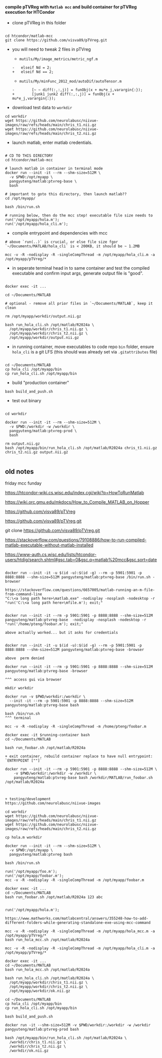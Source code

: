 
#### compile pTVReg with `Matlab mcc` and build container for pTVReg execution for HTCondor

+ clone pTVReg in this folder

```

cd htcondor/matlab-mcc
git clone https://github.com/visva89/pTVreg.git

```

+ you will need to tweak 2 files in pTVreg

  + `mutils/My/image_metrics/metric_ngf.m`

  ```
  -   elseif Nd = 2;
  +   elseif Nd == 2;
  ```

  + `mutils/My/minFunc_2012_mod/autoDif/autoTensor.m`

  ```
  -        [~ ~ diff(:,:,j)] = funObj(x + mu*e_j,varargin{:});
  +        [junk1 junk2 diff(:,:,j)] = funObj(x + mu*e_j,varargin{:});
  ```

+ download test data to `workdir`

```
cd workdir
wget https://github.com/neurolabusc/niivue-images/raw/refs/heads/main/chris_t1.nii.gz
wget https://github.com/neurolabusc/niivue-images/raw/refs/heads/main/chris_t2.nii.gz
```

+ launch matlab, enter matlab credentials.

```

# CD TO THIS DIRECTORY
cd htcondor/matlab-mcc

# launch matlab in container in terminal mode
docker run --init -it --rm --shm-size=512M \
  -v $PWD:/opt/myapp \
  pangyuteng/matlab:ptvreg-base \
  bash

# important to goto this directory, then launch matlab??
cd /opt/myapp/

bash /bin/run.sh

# running below, then do the mcc step! executable file size needs to 
run('/opt/myapp/hola.m');
run('/opt/myapp/hola_cli.m');

```

+ compile entrypoint and dependencies with mcc

```
# above `run(..)` is crucial, or else file size fgor `~/Documents/MATLAB/hola_cli` is < 200KB, it should be ~ 1.2MB

mcc -v -R -nodisplay -R -singleCompThread -m /opt/myapp/hola_cli.m -a /opt/myapp/pTVreg/*

```

+ in seperate terminal head in to same container and test the compiled executable
  and confirm input args, generate output file is "good".

```

docker exec -it ...

cd ~/Documents/MATLAB

# optional - remove all prior files in `~/Documents/MATLAB`, keep it clean

rm /opt/myapp/workdir/output.nii.gz

bash run_hola_cli.sh /opt/matlab/R2024a \
  /opt/myapp/workdir/chris_t1.nii.gz \
  /opt/myapp/workdir/chris_t2.nii.gz \
  /opt/myapp/workdir/output.nii.gz

```

+ in running container, move executables to code repo `bin` folder, ensure `hola_cli` is a git LFS (this should was already set via `.gitattributes` file)

```

cd ~/Documents/MATLAB
cp hola_cli /opt/myapp/bin
cp run_hola_cli.sh /opt/myapp/bin

```

+ build "production container"

```
bash build_and_push.sh
```

+ test out binary

```

cd workdir

docker run --init -it --rm --shm-size=512M \
  -v $PWD:/workdir -w /workdir \
  pangyuteng/matlab:ptvreg-prod \
  bash

rm output.nii.gz
bash /opt/myapp/bin/run_hola_cli.sh /opt/matlab/R2024a chris_t1.nii.gz chris_t2.nii.gz output.nii.gz


```





## old notes

friday mcc funday

https://htcondor-wiki.cs.wisc.edu/index.cgi/wiki?p=HowToRunMatlab

https://wiki.orc.gmu.edu/mkdocs/How_to_Compile_MATLAB_on_Hopper

https://github.com/visva89/pTVreg

https://github.com/visva89/pTVreg.git

git clone https://github.com/visva89/pTVreg.git

https://stackoverflow.com/questions/79108886/how-to-run-compiled-matlab-executable-without-matlab-installed

https://www-auth.cs.wisc.edu/lists/htcondor-users/htdig/search.shtml#gsc.tab=0&gsc.q=matlab%20mcc&gsc.sort=date

```

docker run --init -it -u $(id -u):$(id -g) --rm -p 5901:5901 -p 8888:8888 --shm-size=512M pangyuteng/matlab:ptvreg-base /bin/run.sh -browser

https://stackoverflow.com/questions/6657005/matlab-running-an-m-file-from-command-line
"C:\<a long path here>\matlab.exe" -nodisplay -nosplash -nodesktop -r "run('C:\<a long path here>\mfile.m'); exit;"


docker run --init -it --rm -p 5901:5901 -p 8888:8888 --shm-size=512M pangyuteng/matlab:ptvreg-base  -nodisplay -nosplash -nodesktop -r "run('/home/pteng/foobar.m'); exit;"

above actually worked... but it asks for credentials


docker run --init -it -u $(id -u):$(id -g) --rm -p 5901:5901 -p 8888:8888 --shm-size=512M pangyuteng/matlab:ptvreg-base -browser

above  perm denied

docker run --init -it --rm -p 5901:5901 -p 8888:8888 --shm-size=512M pangyuteng/matlab:ptvreg-base -browser

^^^ access gui via browser

mkdir workdir

docker run -v $PWD/workdir:/workdir \
  --init -it --rm -p 5901:5901 -p 8888:8888 --shm-size=512M pangyuteng/matlab:ptvreg-base bash

bash /bin/run.sh
^^^ terminal

mcc -v -R -nodisplay -R -singleCompThread -m /home/pteng/foobar.m

docker exec -it $running-container bash
cd ~/Documents/MATLAB

bash run_foobar.sh /opt/matlab/R2024a

+ exit container, rebuild container replace to have null entrypoint: `ENTRYPOINT [""]`

docker run --init -it --rm -p 5901:5901 -p 8888:8888 --shm-size=512M \
    -v $PWD/workdir:/workdir -w /workdir \
    pangyuteng/matlab:ptvreg-base bash /workdir/MATLAB/run_foobar.sh /opt/matlab/R2024a



+ testing/development
https://github.com/neurolabusc/niivue-images

cd workdir
wget https://github.com/neurolabusc/niivue-images/raw/refs/heads/main/chris_t1.nii.gz
wget https://github.com/neurolabusc/niivue-images/raw/refs/heads/main/chris_t2.nii.gz

cp hola.m workdir

docker run --init -it --rm --shm-size=512M \
  -v $PWD:/opt/myapp \
  pangyuteng/matlab:ptvreg bash

bash /bin/run.sh

run('/opt/myapp/foo.m');
run('/opt/myapp/foobar.m');
mcc -v -R -nodisplay -R -singleCompThread -m /opt/myapp/foobar.m

docker exec -it ...
cd ~/Documents/MATLAB
bash run_foobar.sh /opt/matlab/R2024a 123 abc


run('/opt/myapp/hola.m');

https://www.mathworks.com/matlabcentral/answers/355248-how-to-add-different-folders-while-generating-standalone-exe-using-mcc-command

mcc -v -R -nodisplay -R -singleCompThread -m /opt/myapp/hola_mcc.m -a /opt/myapp/pTVreg/*
bash run_hola_mcc.sh /opt/matlab/R2024a

mcc -v -R -nodisplay -R -singleCompThread -m /opt/myapp/hola_cli.m -a /opt/myapp/pTVreg/*

docker exec -it ...
cd ~/Documents/MATLAB
bash run_hola_mcc.sh /opt/matlab/R2024a 

bash run_hola_cli.sh /opt/matlab/R2024a \
  /opt/myapp/workdir/chris_t1.nii.gz \
  /opt/myapp/workdir/chris_t2.nii.gz \
  /opt/myapp/workdir/ok.nii.gz

cd ~/Documents/MATLAB
cp hola_cli /opt/myapp/bin
cp run_hola_cli.sh /opt/myapp/bin

bash build_and_push.sh

docker run -it --shm-size=512M -v $PWD/workdir:/workdir -w /workdir pangyuteng/matlab:ptvreg-prod bash

bash /opt/myapp/bin/run_hola_cli.sh /opt/matlab/R2024a \
  /workdir/chris_t1.nii.gz \
  /workdir/chris_t2.nii.gz \
  /workdir/ok.nii.gz


```